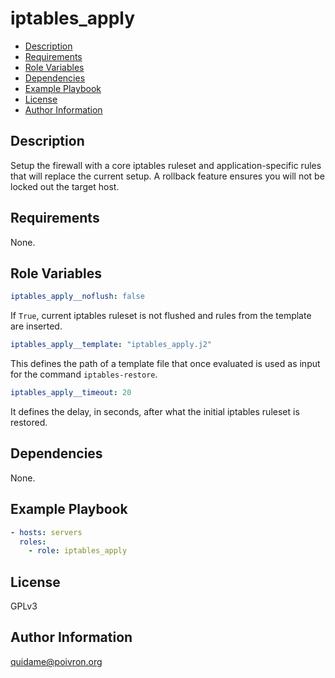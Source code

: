iptables_apply
==============

- [Description](#description)
- [Requirements](#requirements)
- [Role Variables](#role-variables)
- [Dependencies](#dependencies)
- [Example Playbook](#example-playbook)
- [License](#license)
- [Author Information](#author-information)


Description
-----------

Setup the firewall with a core iptables ruleset and application-specific rules
that will replace the current setup. A rollback feature ensures you will not be
locked out the target host.

Requirements
------------

None.

Role Variables
--------------

```yaml
iptables_apply__noflush: false
```
If `True`, current iptables ruleset is not flushed and rules from the template
are inserted.

```yaml
iptables_apply__template: "iptables_apply.j2"
```
This defines the path of a template file that once evaluated is used as input
for the command `iptables-restore`.

```yaml
iptables_apply__timeout: 20
```
It defines the delay, in seconds, after what the initial iptables ruleset is
restored.

Dependencies
------------

None.

Example Playbook
----------------

```yaml
- hosts: servers
  roles:
    - role: iptables_apply
```

License
-------

GPLv3

Author Information
------------------

<quidame@poivron.org>
